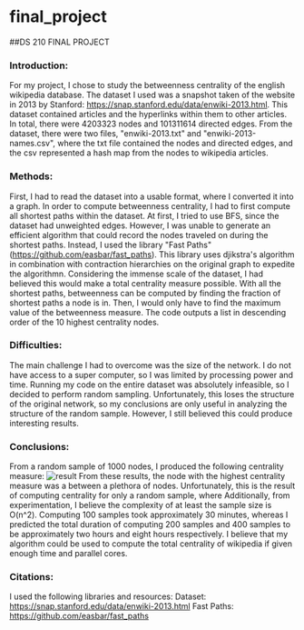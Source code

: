 # final_project
##DS 210 FINAL PROJECT

### Introduction:
For my project, I chose to study the betweenness centrality of the english wikipedia database. The dataset I used was a snapshot taken of the website in 2013 by Stanford: https://snap.stanford.edu/data/enwiki-2013.html. This dataset contained articles and the hyperlinks within them to other articles. In total, there were 	4203323 nodes and	101311614 directed edges. From the dataset, there were two files, "enwiki-2013.txt" and "enwiki-2013-names.csv", where the txt file contained the nodes and directed edges, and the csv represented a hash map from the nodes to wikipedia articles. 

### Methods:
First, I had to read the dataset into a usable format, where I converted it into a graph. In order to compute betweenness centrality, I had to first compute all shortest paths within the dataset. At first, I tried to use BFS, since the dataset had unweighted edges. However, I was unable to generate an efficient algorithm that could record the nodes traveled on during the shortest paths. Instead, I used the library "Fast Paths" (https://github.com/easbar/fast_paths). This library uses djikstra's algorithm in combination with contraction hierarchies on the original graph to expedite the algorithmn. Considering the immense scale of the dataset, I had believed this would make a total centrality measure possible. With all the shortest paths, betweenness can be computed by finding the fraction of shortest paths a node is in. Then, I would only have to find the maximum value of the betweenness measure. The code outputs a list in descending order of the 10 highest centrality nodes.

### Difficulties:
The main challenge I had to overcome was the size of the network. I do not have access to a super computer, so I was limited by processing power and time. Running my code on the entire dataset was absolutely infeasible, so I decided to perform random sampling. Unfortunately, this loses the structure of the original network, so my conclusions are only useful in analyzing the structure of the random sample. However, I still believed this could produce interesting results.

### Conclusions:
From a random sample of 1000 nodes, I produced the following centrality measure:
![result](https://user-images.githubusercontent.com/132901881/236840170-fd97bb7c-08e6-4777-b6a1-cfe95f97845d.png)
From these results, the node with the highest centrality measure was a between a plethora of nodes. Unfortunately, this is the result of computing centrality for only a random sample, where 
Additionally, from experimentation, I believe the complexity of at least the sample size is O(n^2). Computing 100 samples took approximately 30 minutes, whereas I predicted the total duration of computing 200 samples and 400 samples to be approximately two hours and eight hours respectively. I believe that my algorithm could be used to compute the total centrality of wikipedia if given enough time and parallel cores. 



### Citations:
I used the following libraries and resources:
Dataset: https://snap.stanford.edu/data/enwiki-2013.html
Fast Paths: https://github.com/easbar/fast_paths
